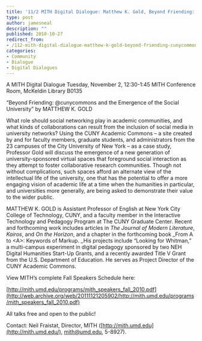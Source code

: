 ```yaml
---
title: '11/2 MITH Digital Dialogue: Matthew K. Gold, Beyond Friending: @cunycommons and the Emergence of the Social University'
type: post
author: jamesneal
description: ""
published: 2010-10-27
redirect_from: 
- /112-mith-digital-dialogue-matthew-k-gold-beyond-friending-cunycommons-and-the-emergence-of-the-social-university/
categories:
- Community
- Dialogue
- Digital Dialogues
---
```

A MITH Digital Dialogue Tuesday, November 2, 12:30-1:45 MITH Conference Room, McKeldin Library B0135

“Beyond Friending: @cunycommons and the Emergence of the Social University” by MATTHEW K. GOLD

What role should social networking play in academic communities, and what kinds of collaborations can result from the inclusion of social media in university networks? Using the CUNY Academic Commons – a site created by and for faculty members, graduate students, and administrators from the 23 campuses of the City University of New York – as a case study, Professor Gold will discuss the emergence of a new generation of university-sponsored virtual spaces that foreground social interaction as they attempt to foster collaborative research communities. Though not without complications, such spaces afford an alternate view of the intellectual life of the university, one that has the potential to offer a more engaging vision of academic life at a time when the humanities in particular, and universities more generally, are being asked to demonstrate their value to the wider public.

MATTHEW K. GOLD is Assistant Professor of English at New York City College of Technology, CUNY, and a faculty member in the Interactive Technology and Pedagogy Program at The CUNY Graduate Center. Recent and forthcoming work includes articles in _The Journal of Modern Literature_, _Kairos_, and _On the Horizon_, and a chapter in the forthcoming book \_From A to &lt;A>: Keywords of Markup. \_His projects include “Looking for Whitman,” a multi-campus experiment in digital pedagogy sponsored by two NEH Digital Humanities Start-Up Grants, and a recently awarded Title V Grant from the U.S. Department of Education. He serves as Project Director of the CUNY Academic Commons.

View MITH’s complete Fall Speakers Schedule here:

[http://mith.umd.edu/programs/mith_speakers_fall_2010.pdf](http://web.archive.org/web/20111121205902/http://mith.umd.edu/programs/mith_speakers_fall_2010.pdf)

All talks free and open to the public!

Contact: Neil Fraistat, Director, MITH ([http://mith.umd.edu](http://mith.umd.edu/), [mith@umd.edu](mailto:mith@umd.edu), 5-8927).
